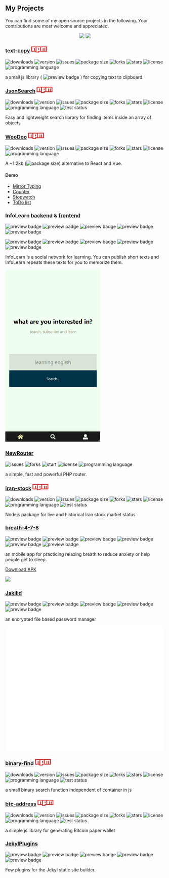## My Projects
You can find some of my open source projects in the following. Your contributions are most welcome and appreciated.

<p align="center">
  <img src ="https://github-readme-stats.vercel.app/api?username=ferrriii&show_icons=true&count_private=true&include_all_commits=true&hide_border=true&hide=issues,contribs">
  <img src ="https://github-readme-stats.vercel.app/api/top-langs/?username=ferrriii&layout=compact&hide_border=true&langs_count=10&hide=html,css">
</p>


### [text-copy](https://github.com/ferrriii/text-copy) [<img width="50" alt="view on npm" src="assets/img/npm.svg">](https://www.npmjs.com/package/text-copy)
<img alt="downloads" src="https://img.shields.io/npm/dt/text-copy?style=flat-square"> <img alt="version" src="https://img.shields.io/npm/v/text-copy?style=flat-square"> <img alt="issues" src="https://img.shields.io/github/issues/ferrriii/text-copy?style=flat-square"> <img alt="package size" src="https://img.shields.io/bundlephobia/minzip/text-copy?style=flat-square"> <img alt="forks" src="https://img.shields.io/github/forks/ferrriii/text-copy?style=flat-square"> <img alt="stars" src="https://img.shields.io/github/stars/ferrriii/text-copy?style=flat-square"> <img alt="license" src="https://img.shields.io/github/license/ferrriii/text-copy?style=flat-square"> <img alt="programming language" src="https://img.shields.io/github/languages/top/ferrriii/text-copy?style=flat-square">

a small js library ( <img alt="preview badge" src="https://img.shields.io/bundlephobia/minzip/text-copy?style=flat-square"> ) for copying text to clipboard.


### [JsonSearch](https://github.com/ferrriii/JsonSearch) [<img width="50" alt="view on npm" src="assets/img/npm.svg">](https://www.npmjs.com/package/search-array)
<img alt="downloads" src="https://img.shields.io/npm/dt/search-array?style=flat-square"> <img alt="version" src="https://img.shields.io/npm/v/search-array?style=flat-square"> <img alt="issues" src="https://img.shields.io/github/issues/ferrriii/JsonSearch?style=flat-square"> <img alt="package size" src="https://img.shields.io/bundlephobia/minzip/search-array?style=flat-square"> <img alt="forks" src="https://img.shields.io/github/forks/ferrriii/JsonSearch?style=flat-square"> <img alt="stars" src="https://img.shields.io/github/stars/ferrriii/JsonSearch?style=flat-square"> <img alt="license" src="https://img.shields.io/github/license/ferrriii/JsonSearch?style=flat-square"> <img alt="programming language" src="https://img.shields.io/github/languages/top/ferrriii/JsonSearch?style=flat-square"> <img alt="test status" src="https://img.shields.io/github/workflow/status/ferrriii/JsonSearch/test?label=test&style=flat-square">

Easy and lightweight search library for finding items inside an array of objects

### [WooDoo](https://github.com/ferrriii/WooDoo) [<img width="50" alt="view on npm" src="assets/img/npm.svg">](https://www.npmjs.com/package/woodoo)
<img alt="downloads" src="https://img.shields.io/npm/dt/woodoo?style=flat-square"> <img alt="version" src="https://img.shields.io/npm/v/woodoo?style=flat-square"> <img alt="issues" src="https://img.shields.io/github/issues/ferrriii/WooDoo?style=flat-square"> <img alt="package size" src="https://img.shields.io/bundlephobia/minzip/woodoo?style=flat-square"> <img alt="forks" src="https://img.shields.io/github/forks/ferrriii/WooDoo?style=flat-square"> <img alt="stars" src="https://img.shields.io/github/stars/ferrriii/WooDoo?style=flat-square"> <img alt="license" src="https://img.shields.io/github/license/ferrriii/WooDoo?style=flat-square"> <img alt="programming language" src="https://img.shields.io/github/languages/top/ferrriii/WooDoo?style=flat-square">

A ~1.2kb (<img alt="package size" src="https://img.shields.io/bundlephobia/minzip/woodoo?style=flat-square">) alternative to React and Vue.
#### Demo
- [Mirror Typing](https://codepen.io/ferrriii/pen/gOxNLOv)
- [Counter](https://codepen.io/ferrriii/pen/ExvBNyK)
- [Stopwatch](https://codepen.io/ferrriii/pen/MWvMbXK)
- [ToDo list](https://codepen.io/ferrriii/pen/eYEwBqv)


### InfoLearn [backend](https://github.com/ferrriii/infolearn-backend) & [frontend](https://github.com/ferrriii/infolearn-frontend)
<img alt="preview badge" src="https://img.shields.io/github/issues/ferrriii/infolearn-backend?style=flat-square"> <img alt="preview badge" src="https://img.shields.io/github/forks/ferrriii/infolearn-backend?style=flat-square"> <img alt="preview badge" src="https://img.shields.io/github/stars/ferrriii/infolearn-backend?style=flat-square"> <img alt="preview badge" src="https://img.shields.io/github/license/ferrriii/infolearn-backend?style=flat-square"> <img alt="preview badge" src="https://img.shields.io/github/languages/top/ferrriii/infolearn-backend?style=flat-square">

<img alt="preview badge" src="https://img.shields.io/github/issues/ferrriii/infolearn-frontend?style=flat-square"> <img alt="preview badge" src="https://img.shields.io/github/forks/ferrriii/infolearn-frontend?style=flat-square"> <img alt="preview badge" src="https://img.shields.io/github/stars/ferrriii/infolearn-frontend?style=flat-square"> <img alt="preview badge" src="https://img.shields.io/github/license/ferrriii/infolearn-frontend?style=flat-square"> <img alt="preview badge" src="https://img.shields.io/github/languages/top/ferrriii/infolearn-frontend?style=flat-square">

InfoLearn is a social network for learning. You can publish short texts and InfoLearn repeats these texts for you to memorize them.

![](https://github.com/ferrriii/infolearn-frontend/raw/master/resources/infolearn-demo.gif)


### [NewRouter](https://github.com/ferrriii/NewRouter)
<img alt="issues" src="https://img.shields.io/github/issues/ferrriii/NewRouter?style=flat-square"> <img alt="forks" src="https://img.shields.io/github/forks/ferrriii/NewRouter?style=flat-square"> <img alt="start" src="https://img.shields.io/github/stars/ferrriii/NewRouter?style=flat-square"> <img alt="license" src="https://img.shields.io/github/license/ferrriii/NewRouter?style=flat-square"> <img alt="programming language" src="https://img.shields.io/github/languages/top/ferrriii/NewRouter?style=flat-square">

a simple, fast and powerful PHP router.

### [iran-stock](https://github.com/ferrriii/iran-stock) [<img width="50" alt="view on npm" src="assets/img/npm.svg">](https://www.npmjs.com/package/iran-stock)
<img alt="downloads" src="https://img.shields.io/npm/dt/iran-stock?style=flat-square"> <img alt="version" src="https://img.shields.io/npm/v/iran-stock?style=flat-square"> <img alt="issues" src="https://img.shields.io/github/issues/ferrriii/iran-stock?style=flat-square"> <img alt="package size" src="https://img.shields.io/bundlephobia/minzip/iran-stock?style=flat-square"> <img alt="forks" src="https://img.shields.io/github/forks/ferrriii/iran-stock?style=flat-square"> <img alt="stars" src="https://img.shields.io/github/stars/ferrriii/iran-stock?style=flat-square"> <img alt="license" src="https://img.shields.io/github/license/ferrriii/iran-stock?style=flat-square"> <img alt="programming language" src="https://img.shields.io/github/languages/top/ferrriii/iran-stock?style=flat-square"> <img alt="test status" src="https://img.shields.io/github/workflow/status/ferrriii/iran-stock/test?label=test&style=flat-square">

Nodejs package for live and historical Iran stock market status

### [breath-4-7-8](https://github.com/ferrriii/breath-4-7-8)
<img alt="preview badge" src="https://img.shields.io/github/issues/ferrriii/breath-4-7-8?style=flat-square"> <img alt="preview badge" src="https://img.shields.io/github/forks/ferrriii/breath-4-7-8?style=flat-square"> <img alt="preview badge" src="https://img.shields.io/github/stars/ferrriii/breath-4-7-8?style=flat-square"> <img alt="preview badge" src="https://img.shields.io/github/license/ferrriii/breath-4-7-8?style=flat-square"> <img alt="preview badge" src="https://img.shields.io/github/languages/top/ferrriii/breath-4-7-8?style=flat-square"> <img alt="preview badge" src="https://img.shields.io/github/downloads/ferrriii/breath-4-7-8/latest/total?style=flat-square">

an mobile app for practicing relaxing breath to reduce anxiety or help people get to sleep.

[Download APK](https://github.com/ferrriii/breath-4-7-8/releases/download/v1.0.1/breath478.apk)

![](https://github.com/ferrriii/breath-4-7-8/raw/master/resources/demo.gif)


### [Jakilid](https://github.com/ferrriii/Jakilid)
<img alt="preview badge" src="https://img.shields.io/github/issues/ferrriii/Jakilid?style=flat-square"> <img alt="preview badge" src="https://img.shields.io/github/forks/ferrriii/Jakilid?style=flat-square"> <img alt="preview badge" src="https://img.shields.io/github/stars/ferrriii/Jakilid?style=flat-square"> <img alt="preview badge" src="https://img.shields.io/github/license/ferrriii/Jakilid?style=flat-square"> <img alt="preview badge" src="https://img.shields.io/github/languages/top/ferrriii/Jakilid?style=flat-square">

an encrypted file based password manager

![](https://raw.githubusercontent.com/ferrriii/Jakilid/master/resource/jakilid-demo.gif)


### [binary-find](https://github.com/ferrriii/binary-find) [<img width="50" alt="view on npm" src="assets/img/npm.svg">](https://www.npmjs.com/package/binary-find)
<img alt="downloads" src="https://img.shields.io/npm/dt/binary-find?style=flat-square"> <img alt="version" src="https://img.shields.io/npm/v/binary-find?style=flat-square"> <img alt="issues" src="https://img.shields.io/github/issues/ferrriii/binary-find?style=flat-square"> <img alt="package size" src="https://img.shields.io/bundlephobia/minzip/binary-find?style=flat-square"> <img alt="forks" src="https://img.shields.io/github/forks/ferrriii/binary-find?style=flat-square"> <img alt="stars" src="https://img.shields.io/github/stars/ferrriii/binary-find?style=flat-square"> <img alt="license" src="https://img.shields.io/github/license/ferrriii/binary-find?style=flat-square"> <img alt="programming language" src="https://img.shields.io/github/languages/top/ferrriii/binary-find?style=flat-square"> <img alt="test status" src="https://img.shields.io/github/workflow/status/ferrriii/binary-find/test?label=test&style=flat-square">

a small binary search function independent of container in js 

### [btc-address](https://github.com/ferrriii/btc-address) [<img width="50" alt="view on npm" src="assets/img/npm.svg">](https://www.npmjs.com/package/btcaddressgen)
<img alt="downloads" src="https://img.shields.io/npm/dt/btcaddressgen?style=flat-square"> <img alt="version" src="https://img.shields.io/npm/v/btcaddressgen?style=flat-square"> <img alt="issues" src="https://img.shields.io/github/issues/ferrriii/btc-address?style=flat-square"> <img alt="package size" src="https://img.shields.io/bundlephobia/minzip/btcaddressgen?style=flat-square"> <img alt="forks" src="https://img.shields.io/github/forks/ferrriii/btc-address?style=flat-square"> <img alt="stars" src="https://img.shields.io/github/stars/ferrriii/btc-address?style=flat-square"> <img alt="license" src="https://img.shields.io/github/license/ferrriii/btc-address?style=flat-square"> <img alt="programming language" src="https://img.shields.io/github/languages/top/ferrriii/btc-address?style=flat-square"> <img alt="test status" src="https://img.shields.io/github/workflow/status/ferrriii/btc-address/test?label=test&style=flat-square">

a simple js library for generating Bitcoin paper wallet

### [JekylPlugins](https://github.com/ferrriii/JekylPlugins)
<img alt="preview badge" src="https://img.shields.io/github/issues/ferrriii/JekylPlugins?style=flat-square"> <img alt="preview badge" src="https://img.shields.io/github/forks/ferrriii/JekylPlugins?style=flat-square"> <img alt="preview badge" src="https://img.shields.io/github/stars/ferrriii/JekylPlugins?style=flat-square"> <img alt="preview badge" src="https://img.shields.io/github/license/ferrriii/JekylPlugins?style=flat-square"> <img alt="preview badge" src="https://img.shields.io/github/languages/top/ferrriii/JekylPlugins?style=flat-square">

Few plugins for the Jekyl static site builder.
